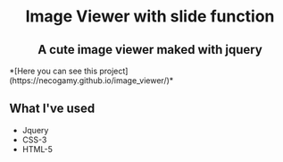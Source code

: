<h1 align="center">Image Viewer with slide function</h1>
<h2 align="center">A cute image viewer maked with jquery</h2>
*[Here you can see this project](https://necogamy.github.io/image_viewer/)*

<br />

## **What I've used**
* Jquery
* CSS-3
* HTML-5

